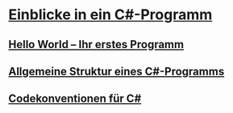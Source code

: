 # [Einblicke in ein C#-Programm](index.md)
## [Hello World – Ihr erstes Programm](hello-world-your-first-program.md)
## [Allgemeine Struktur eines C#-Programms](general-structure-of-a-csharp-program.md)
## [Codekonventionen für C#](coding-conventions.md)
